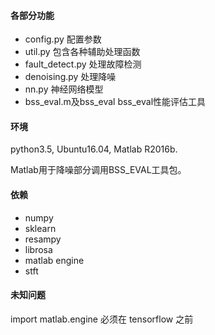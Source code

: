 #### 各部分功能
+ config.py 配置参数
+ util.py 包含各种辅助处理函数
+ fault_detect.py 处理故障检测
+ denoising.py 处理降噪
+ nn.py 神经网络模型
+ bss_eval.m及bss_eval bss_eval性能评估工具

#### 环境
python3.5, Ubuntu16.04, Matlab R2016b.

Matlab用于降噪部分调用BSS_EVAL工具包。

#### 依赖
+ numpy
+ sklearn
+ resampy
+ librosa
+ matlab engine
+ stft

#### 未知问题
import matlab.engine 必须在 tensorflow 之前
